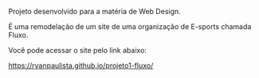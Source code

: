 Projeto desenvolvido para a matéria de Web Design. 

É uma remodelação de um site de uma organização de E-sports chamada Fluxo.

Você pode acessar o site pelo link abaixo:

https://ryanpaulista.github.io/projeto1-fluxo/
